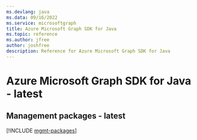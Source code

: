 ```yaml
---
ms.devlang: java
ms.data: 09/16/2022
ms.service: microsoftgraph
title: Azure Microsoft Graph SDK for Java
ms.topic: reference
ms.author: jfree
author: joshfree
description: Reference for Azure Microsoft Graph SDK for Java
---
```

# Azure Microsoft Graph SDK for Java - latest

## Management packages - latest
[!INCLUDE [mgmt-packages](microsoft-graph-mgmt-index.md)]